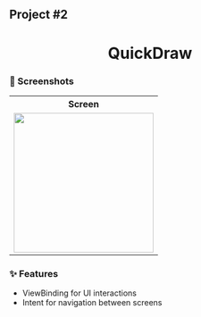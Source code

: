 ## Project #2

<div align="center">
  <h1>QuickDraw</h1>
</div>

### 📱 Screenshots
<table>
  <tr>
    <th> Screen</th>
  </tr>
  <tr>
    <td><img src="https://github.com/user-attachments/assets/e9d23633-750c-4d83-af51-5146f5966851" width="250"></td>
  </tr>
</table>

### ✨ Features
- ViewBinding for UI interactions  
- Intent for navigation between screens
